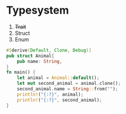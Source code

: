 # Typesystem
1. ~~Trait~~
2. Struct
3. Enum

```rust
#[derive(Default, Clone, Debug)]
pub struct Animal{
    pub name: String,
}
fn main() {
    let animal = Animal::default();
    let mut second_animal = animal.clone();
    second_animal.name = String::from("");
    println!("{:?}", animal);
    println!("{:?}", second_animal);
}
```
